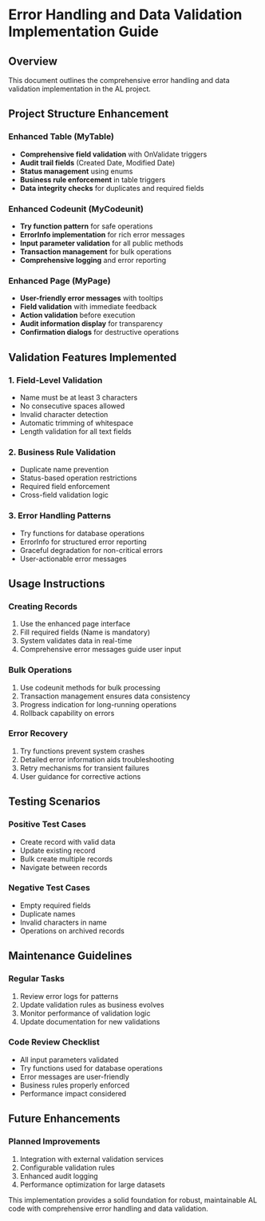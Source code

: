 # Error Handling and Data Validation Implementation Guide

## Overview
This document outlines the comprehensive error handling and data validation implementation in the AL project.

## Project Structure Enhancement

### Enhanced Table (MyTable)
- **Comprehensive field validation** with OnValidate triggers
- **Audit trail fields** (Created Date, Modified Date)
- **Status management** using enums
- **Business rule enforcement** in table triggers
- **Data integrity checks** for duplicates and required fields

### Enhanced Codeunit (MyCodeunit)
- **Try function pattern** for safe operations
- **ErrorInfo implementation** for rich error messages
- **Input parameter validation** for all public methods
- **Transaction management** for bulk operations
- **Comprehensive logging** and error reporting

### Enhanced Page (MyPage)
- **User-friendly error messages** with tooltips
- **Field validation** with immediate feedback
- **Action validation** before execution
- **Audit information display** for transparency
- **Confirmation dialogs** for destructive operations

## Validation Features Implemented

### 1. Field-Level Validation
- Name must be at least 3 characters
- No consecutive spaces allowed
- Invalid character detection
- Automatic trimming of whitespace
- Length validation for all text fields

### 2. Business Rule Validation
- Duplicate name prevention
- Status-based operation restrictions
- Required field enforcement
- Cross-field validation logic

### 3. Error Handling Patterns
- Try functions for database operations
- ErrorInfo for structured error reporting
- Graceful degradation for non-critical errors
- User-actionable error messages

## Usage Instructions

### Creating Records
1. Use the enhanced page interface
2. Fill required fields (Name is mandatory)
3. System validates data in real-time
4. Comprehensive error messages guide user input

### Bulk Operations
1. Use codeunit methods for bulk processing
2. Transaction management ensures data consistency
3. Progress indication for long-running operations
4. Rollback capability on errors

### Error Recovery
1. Try functions prevent system crashes
2. Detailed error information aids troubleshooting
3. Retry mechanisms for transient failures
4. User guidance for corrective actions

## Testing Scenarios

### Positive Test Cases
- Create record with valid data
- Update existing record
- Bulk create multiple records
- Navigate between records

### Negative Test Cases
- Empty required fields
- Duplicate names
- Invalid characters in name
- Operations on archived records

## Maintenance Guidelines

### Regular Tasks
1. Review error logs for patterns
2. Update validation rules as business evolves
3. Monitor performance of validation logic
4. Update documentation for new validations

### Code Review Checklist
- All input parameters validated
- Try functions used for database operations
- Error messages are user-friendly
- Business rules properly enforced
- Performance impact considered

## Future Enhancements

### Planned Improvements
1. Integration with external validation services
2. Configurable validation rules
3. Enhanced audit logging
4. Performance optimization for large datasets

This implementation provides a solid foundation for robust, maintainable AL code with comprehensive error handling and data validation.
